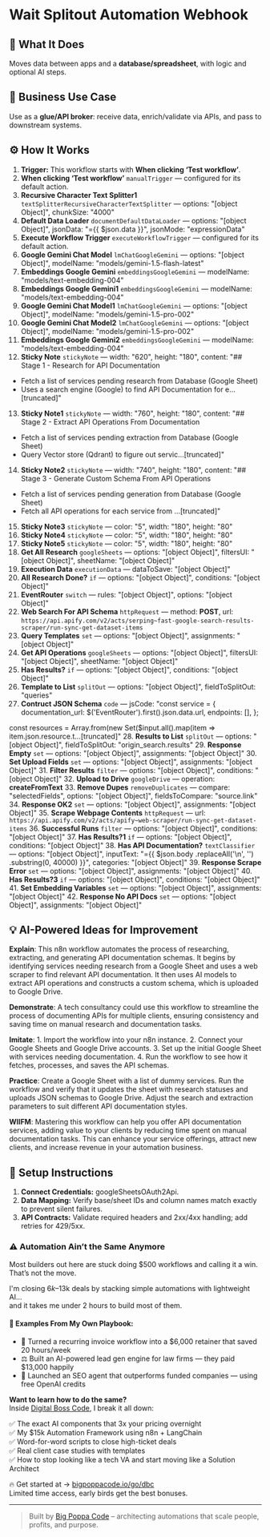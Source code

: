 # Wait Splitout Automation Webhook
## 🚀 What It Does
Moves data between apps and a **database/spreadsheet**, with logic and optional AI steps.

## 💼 Business Use Case
Use as a **glue/API broker**: receive data, enrich/validate via APIs, and pass to downstream systems.

## ⚙️ How It Works
1. **Trigger:** This workflow starts with **When clicking ‘Test workflow’**.
2. **When clicking ‘Test workflow’** `manualTrigger` — configured for its default action.
3. **Recursive Character Text Splitter1** `textSplitterRecursiveCharacterTextSplitter` — options: "[object Object]", chunkSize: "4000"
4. **Default Data Loader** `documentDefaultDataLoader` — options: "[object Object]", jsonData: "={{ $json.data }}", jsonMode: "expressionData"
5. **Execute Workflow Trigger** `executeWorkflowTrigger` — configured for its default action.
6. **Google Gemini Chat Model** `lmChatGoogleGemini` — options: "[object Object]", modelName: "models/gemini-1.5-flash-latest"
7. **Embeddings Google Gemini** `embeddingsGoogleGemini` — modelName: "models/text-embedding-004"
8. **Embeddings Google Gemini1** `embeddingsGoogleGemini` — modelName: "models/text-embedding-004"
9. **Google Gemini Chat Model1** `lmChatGoogleGemini` — options: "[object Object]", modelName: "models/gemini-1.5-pro-002"
10. **Google Gemini Chat Model2** `lmChatGoogleGemini` — options: "[object Object]", modelName: "models/gemini-1.5-pro-002"
11. **Embeddings Google Gemini2** `embeddingsGoogleGemini` — modelName: "models/text-embedding-004"
12. **Sticky Note** `stickyNote` — width: "620", height: "180", content: "## Stage 1 - Research for API Documentation
- Fetch a list of services pending research from Database (Google Sheet)
- Uses a search engine (Google) to find API Documentation for e…[truncated]"
13. **Sticky Note1** `stickyNote` — width: "760", height: "180", content: "## Stage 2 - Extract API Operations From Documentation
- Fetch a list of services pending extraction from Database (Google Sheet)
- Query Vector store (Qdrant) to figure out servic…[truncated]"
14. **Sticky Note2** `stickyNote` — width: "740", height: "180", content: "## Stage 3 - Generate Custom Schema From API Operations
- Fetch a list of services pending generation from Database (Google Sheet)
- Fetch all API operations for each service from …[truncated]"
15. **Sticky Note3** `stickyNote` — color: "5", width: "180", height: "80"
16. **Sticky Note4** `stickyNote` — color: "5", width: "180", height: "80"
17. **Sticky Note5** `stickyNote` — color: "5", width: "180", height: "80"
18. **Get All Research** `googleSheets` — options: "[object Object]", filtersUI: "[object Object]", sheetName: "[object Object]"
19. **Execution Data** `executionData` — dataToSave: "[object Object]"
20. **All Research Done?** `if` — options: "[object Object]", conditions: "[object Object]"
21. **EventRouter** `switch` — rules: "[object Object]", options: "[object Object]"
22. **Web Search For API Schema** `httpRequest` — method: **POST**, url: `https://api.apify.com/v2/acts/serping~fast-google-search-results-scraper/run-sync-get-dataset-items`
23. **Query Templates** `set` — options: "[object Object]", assignments: "[object Object]"
24. **Get API Operations** `googleSheets` — options: "[object Object]", filtersUI: "[object Object]", sheetName: "[object Object]"
25. **Has Results?** `if` — options: "[object Object]", conditions: "[object Object]"
26. **Template to List** `splitOut` — options: "[object Object]", fieldToSplitOut: "queries"
27. **Contruct JSON Schema** `code` — jsCode: "const service = {
 documentation_url: $('EventRouter').first().json.data.url,
 endpoints: [],
};

const resources = Array.from(new Set($input.all().map(item => item.json.resource.t…[truncated]"
28. **Results to List** `splitOut` — options: "[object Object]", fieldToSplitOut: "origin_search.results"
29. **Response Empty** `set` — options: "[object Object]", assignments: "[object Object]"
30. **Set Upload Fields** `set` — options: "[object Object]", assignments: "[object Object]"
31. **Filter Results** `filter` — options: "[object Object]", conditions: "[object Object]"
32. **Upload to Drive** `googleDrive` — operation: **createFromText**
33. **Remove Dupes** `removeDuplicates` — compare: "selectedFields", options: "[object Object]", fieldsToCompare: "source.link"
34. **Response OK2** `set` — options: "[object Object]", assignments: "[object Object]"
35. **Scrape Webpage Contents** `httpRequest` — url: `https://api.apify.com/v2/acts/apify~web-scraper/run-sync-get-dataset-items`
36. **Successful Runs** `filter` — options: "[object Object]", conditions: "[object Object]"
37. **Has Results?1** `if` — options: "[object Object]", conditions: "[object Object]"
38. **Has API Documentation?** `textClassifier` — options: "[object Object]", inputText: "={{
$json.body
 .replaceAll('\n', '')
 .substring(0, 40000)
}}", categories: "[object Object]"
39. **Response Scrape Error** `set` — options: "[object Object]", assignments: "[object Object]"
40. **Has Results?3** `if` — options: "[object Object]", conditions: "[object Object]"
41. **Set Embedding Variables** `set` — options: "[object Object]", assignments: "[object Object]"
42. **Response No API Docs** `set` — options: "[object Object]", assignments: "[object Object]"

## 💡 AI-Powered Ideas for Improvement
**Explain**: This n8n workflow automates the process of researching, extracting, and generating API documentation schemas. It begins by identifying services needing research from a Google Sheet and uses a web scraper to find relevant API documentation. It then uses AI models to extract API operations and constructs a custom schema, which is uploaded to Google Drive.

**Demonstrate**: A tech consultancy could use this workflow to streamline the process of documenting APIs for multiple clients, ensuring consistency and saving time on manual research and documentation tasks.

**Imitate**: 1. Import the workflow into your n8n instance. 2. Connect your Google Sheets and Google Drive accounts. 3. Set up the initial Google Sheet with services needing documentation. 4. Run the workflow to see how it fetches, processes, and saves the API schemas.

**Practice**: Create a Google Sheet with a list of dummy services. Run the workflow and verify that it updates the sheet with research statuses and uploads JSON schemas to Google Drive. Adjust the search and extraction parameters to suit different API documentation styles.

**WIIFM**: Mastering this workflow can help you offer API documentation services, adding value to your clients by reducing time spent on manual documentation tasks. This can enhance your service offerings, attract new clients, and increase revenue in your automation business.

## 🔧 Setup Instructions
1. **Connect Credentials:** googleSheetsOAuth2Api.
2. **Data Mapping:** Verify base/sheet IDs and column names match exactly to prevent silent failures.
3. **API Contracts:** Validate required headers and 2xx/4xx handling; add retries for 429/5xx.

### ⚠️ Automation Ain’t the Same Anymore

Most builders out here are stuck doing $500 workflows and calling it a win.  
That’s not the move.  

I'm closing $6k–$13k deals by stacking simple automations with lightweight AI...  
and it takes me under 2 hours to build most of them.

#### 🧠 Examples From My Own Playbook:
- 🔁 Turned a recurring invoice workflow into a $6,000 retainer that saved 20 hours/week  
- ⚖️ Built an AI-powered lead gen engine for law firms — they paid $13,000 happily  
- 🚀 Launched an SEO agent that outperforms funded companies — using free OpenAI credits  

**Want to learn how to do the same?**  
Inside [Digital Boss Code](https://bigpoppacode.io/go/dbc), I break it all down:

✅ The exact AI components that 3x your pricing overnight  
✅ My $15k Automation Framework using n8n + LangChain  
✅ Word-for-word scripts to close high-ticket deals  
✅ Real client case studies with templates  
✅ How to stop looking like a tech VA and start moving like a Solution Architect  

🔥 Get started at → [bigpoppacode.io/go/dbc](https://bigpoppacode.io/go/dbc)  
Limited time access, early birds get the best bonuses.

---
> Built by [Big Poppa Code](https://bigpoppacode.io) – architecting automations that scale people, profits, and purpose.
